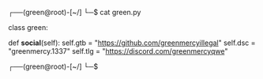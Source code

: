 ┌──(green@root)-[~/]
└─$ cat green.py

class green:

def  __social__(self):
 self.gtb = "https://github.com/greenmercyillegal"
 self.dsc = "greenmercy.1337"
 self.tlg = "https://discord.com/greenmercyqwe"
  
 ┌──(green@root)-[~/]
 └─$
